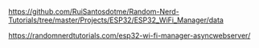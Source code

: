 https://github.com/RuiSantosdotme/Random-Nerd-Tutorials/tree/master/Projects/ESP32/ESP32_WiFi_Manager/data

https://randomnerdtutorials.com/esp32-wi-fi-manager-asyncwebserver/
